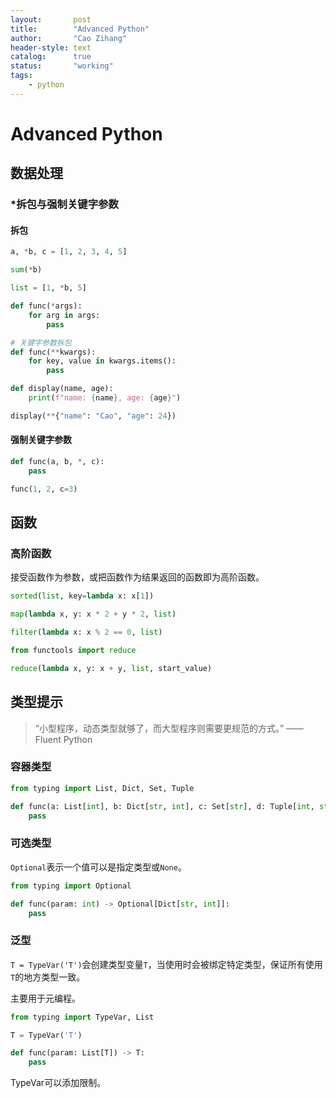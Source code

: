```yaml
---
layout:       post
title:        "Advanced Python"
author:       "Cao Zihang"
header-style: text
catalog:      true
status:		  "working"
tags:
    - python
---
```


# Advanced Python
## 数据处理
### \*拆包与强制关键字参数
#### 拆包
```Python
a, *b, c = [1, 2, 3, 4, 5]

sum(*b)

list = [1, *b, 5]

def func(*args):
    for arg in args:
        pass

# 关键字参数拆包
def func(**kwargs):
    for key, value in kwargs.items():
        pass

def display(name, age):
    print(f"name: {name}, age: {age}")

display(**{"name": "Cao", "age": 24})

```

#### 强制关键字参数
```Python
def func(a, b, *, c):
    pass

func(1, 2, c=3)
```

## 函数
### 高阶函数
接受函数作为参数，或把函数作为结果返回的函数即为高阶函数。

```Python
sorted(list, key=lambda x: x[1])

map(lambda x, y: x * 2 + y * 2, list)

filter(lambda x: x % 2 == 0, list)

from functools import reduce

reduce(lambda x, y: x + y, list, start_value)


```

## 类型提示

> “小型程序，动态类型就够了，而大型程序则需要更规范的方式。” —— Fluent Python

### 容器类型
```Python
from typing import List, Dict, Set, Tuple

def func(a: List[int], b: Dict[str, int], c: Set[str], d: Tuple[int, str]) -> None:
    pass
```

### 可选类型

`Optional`表示一个值可以是指定类型或`None`。

```python
from typing import Optional

def func(param: int) -> Optional[Dict[str, int]]:
    pass
```

### 泛型
`T = TypeVar('T')`会创建类型变量`T`，当使用时会被绑定特定类型，保证所有使用`T`的地方类型一致。

主要用于元编程。

```python
from typing import TypeVar, List

T = TypeVar('T')

def func(param: List[T]) -> T:
    pass
```

TypeVar可以添加限制。

